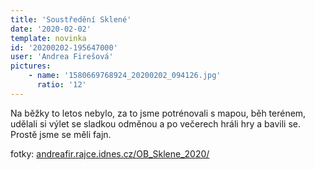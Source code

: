 ```yaml
---
title: 'Soustředění Sklené'
date: '2020-02-02'
template: novinka
id: '20200202-195647000'
user: 'Andrea Firešová'
pictures:
    - name: '1580669768924_20200202_094126.jpg'
      ratio: '12'
---
```

Na běžky to letos nebylo, za to jsme potrénovali s mapou, běh terénem, udělali si výlet se sladkou odměnou a po večerech hráli hry a bavili se.  
Prostě jsme se měli fajn. 

fotky: [andreafir.rajce.idnes.cz/OB\_Sklene\_2020/](https://andreafir.rajce.idnes.cz/OB_Sklene_2020/)
